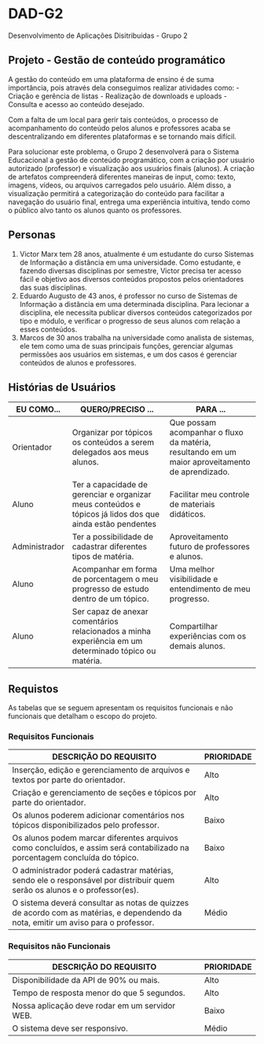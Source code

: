 # DAD-G2
Desenvolvimento de Aplicações Disitribuidas - Grupo 2

## Projeto - Gestão de conteúdo programático 

A gestão do conteúdo em uma plataforma de ensino é de suma importância, pois através dela conseguimos realizar atividades como: - Criação e gerência de listas - Realização de downloads e uploads - Consulta e acesso ao conteúdo desejado.
 	
Com a falta de um local para gerir tais conteúdos, o processo de acompanhamento do conteúdo pelos alunos e professores acaba se descentralizando em diferentes plataformas e se tornando mais difícil. 
     
Para solucionar este problema, o Grupo 2 desenvolverá para o Sistema Educacional a gestão de conteúdo programático, com a criação por usuário autorizado (professor) e visualização aos usuários finais (alunos). A criação de artefatos compreenderá diferentes maneiras de input, como: texto, imagens, vídeos, ou arquivos carregados pelo usuário. Além disso, a visualização permitirá a categorização do conteúdo para facilitar a navegação do usuário final, entrega uma experiência intuitiva, tendo como o público alvo tanto os alunos quanto os professores.

## Personas

1. Victor Marx tem 28 anos, atualmente é um estudante do curso Sistemas de Informação a distância em uma universidade. Como estudante, e fazendo diversas disciplinas por semestre, Victor precisa ter acesso fácil e objetivo aos diversos conteúdos propostos pelos orientadores das suas disciplinas.
2. Eduardo Augusto de 43 anos, é professor no curso de Sistemas de Informação a distância em uma determinada disciplina. Para lecionar a disciplina, ele necessita publicar diversos conteúdos categorizados por tipo e módulo, e verificar o progresso de seus alunos com relação a esses conteúdos.
3. Marcos de 30 anos trabalha na universidade como analista de sistemas, ele tem como uma de suas principais funções, gerenciar algumas permissões aos usuários em sistemas, e um dos casos é gerenciar conteúdos de alunos e professores.

## Histórias de Usuários

| EU COMO...    | QUERO/PRECISO ...                                                                                         | PARA ...                                                                                        |
|---------------|-----------------------------------------------------------------------------------------------------------|-------------------------------------------------------------------------------------------------|
| Orientador    | Organizar por tópicos os conteúdos a serem delegados aos meus alunos.                                     | Que possam acompanhar o fluxo da matéria, resultando em um maior aproveitamento de aprendizado. |
| Aluno         | Ter a capacidade de gerenciar e organizar meus conteúdos e tópicos já lidos dos que ainda estão pendentes | Facilitar meu controle de materiais didáticos.                                                  |
| Administrador | Ter a possibilidade de cadastrar diferentes tipos de matéria.                                             | Aproveitamento futuro de professores e alunos.                                                  |
| Aluno         | Acompanhar em forma de porcentagem o meu progresso de estudo dentro de um tópico.                         | Uma melhor visibilidade e entendimento de meu progresso.                                        |
| Aluno         | Ser capaz de anexar comentários relacionados a minha experiência em um determinado tópico ou matéria.     | Compartilhar experiências com os demais alunos.                                                 |

## Requistos
As tabelas que se seguem apresentam os requisitos funcionais e não funcionais que detalham o escopo do projeto.

### Requisitos Funcionais

| DESCRIÇÃO DO REQUISITO                                                                                                            | PRIORIDADE |
|-----------------------------------------------------------------------------------------------------------------------------------|------------|
| Inserção, edição e gerenciamento de arquivos e textos por parte do orientador.                                                    | Alto       |
| Criação e gerenciamento de seções e tópicos por parte do orientador.                                                              | Alto       |
| Os alunos poderem adicionar comentários nos tópicos disponibilizados pelo professor.                                              | Baixo      |
| Os alunos podem marcar diferentes arquivos como concluídos, e assim será contabilizado na porcentagem concluída do tópico.        | Baixo      |
| O administrador poderá cadastrar matérias, sendo ele o responsável por distribuir quem serão os alunos e o professor(es).         | Alto       |
| O sistema deverá consultar as notas de quizzes de acordo com as matérias, e dependendo da nota, emitir um aviso para o professor. | Médio      |

### Requisitos não Funcionais

| DESCRIÇÃO DO REQUISITO                         | PRIORIDADE |
|------------------------------------------------|------------|
| Disponibilidade da API de 90% ou mais.         | Alto       |
| Tempo de resposta menor do que 5 segundos.     | Alto       |
| Nossa aplicação deve rodar em um servidor WEB. | Baixo      |
| O sistema deve ser responsivo.                 | Médio      |




